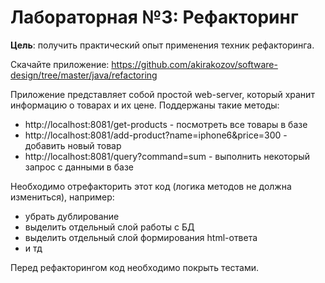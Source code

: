 # Лабораторная №3: Рефакторинг

**Цель**: получить практический опыт применения техник рефакторинга.

Скачайте приложение: https://github.com/akirakozov/software-design/tree/master/java/refactoring

Приложение представляет собой простой web-server, который хранит информацию о товарах и их цене. Поддержаны такие методы:
- http://localhost:8081/get-products - посмотреть все товары в базе
- http://localhost:8081/add-product?name=iphone6&price=300 - добавить новый товар
- http://localhost:8081/query?command=sum - выполнить некоторый запрос с данными в базе

Необходимо отрефакторить этот код (логика методов не должна измениться), например:
- убрать дублирование
- выделить отдельный слой работы с БД
- выделить отдельный слой формирования html-ответа
- и тд

Перед рефакторингом код необходимо покрыть тестами.
